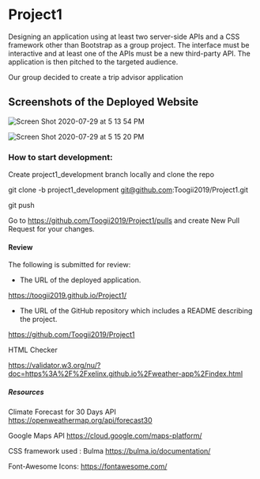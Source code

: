 # Project1

Designing an application using at least two server-side APIs and a CSS framework other than Bootstrap as a group project. The interface must be interactive and at least one of the APIs must be a new third-party API. The application is then pitched to the targeted audience. 

Our group decided to create a trip advisor application

## Screenshots of the Deployed Website
![Screen Shot 2020-07-29 at 5 13 54 PM](https://user-images.githubusercontent.com/66236313/88866254-fbfee980-d1be-11ea-9000-63cc3db1d007.png)

![Screen Shot 2020-07-29 at 5 15 20 PM](https://user-images.githubusercontent.com/66236313/88866290-19cc4e80-d1bf-11ea-9e34-db4a6f6a08d4.png)



### How to start development:

Create project1_development branch locally and clone the repo

git clone -b project1_development git@github.com:Toogii2019/Project1.git

git push

Go to https://github.com/Toogii2019/Project1/pulls and create New Pull Request for your changes.

#### Review

The following is submitted for review:

* The URL of the deployed application.

https://toogii2019.github.io/Project1/

* The URL of the GitHub repository which includes a README describing the project.

https://github.com/Toogii2019/Project1

HTML Checker

https://validator.w3.org/nu/?doc=https%3A%2F%2Fxelinx.github.io%2Fweather-app%2Findex.html


##### Resources 

Climate Forecast for 30 Days API https://openweathermap.org/api/forecast30

Google Maps API https://cloud.google.com/maps-platform/

CSS framework used : Bulma https://bulma.io/documentation/

Font-Awesome Icons: https://fontawesome.com/